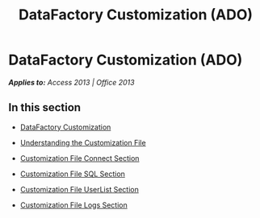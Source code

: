 ﻿---
title: DataFactory Customization (ADO)
TOCTitle: DataFactory Customization
ms:assetid: 35e92934-f7e7-4cd3-ae88-474c927daf68
ms:mtpsurl: https://msdn.microsoft.com/en-us/library/JJ249117(v=office.15)
ms:contentKeyID: 48544156
ms.date: 09/18/2015
mtps_version: v=office.15
---

# DataFactory Customization (ADO)


_**Applies to:** Access 2013 | Office 2013_

## In this section

  - [DataFactory Customization](datafactory-customization.md)

  - [Understanding the Customization File](understanding-the-customization-file.md)

  - [Customization File Connect Section](customization-file-connect-section.md)

  - [Customization File SQL Section](customization-file-sql-section.md)

  - [Customization File UserList Section](customization-file-userlist-section.md)

  - [Customization File Logs Section](customization-file-logs-section.md)

